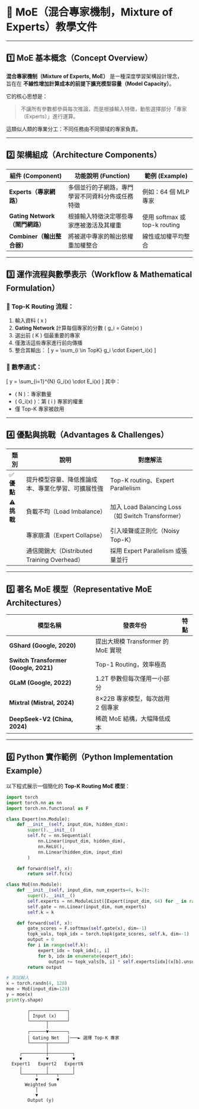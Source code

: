 
# 🧠 MoE（混合專家機制，Mixture of Experts）教學文件

---

## 1️⃣ MoE 基本概念（Concept Overview）

**混合專家機制（Mixture of Experts, MoE）** 是一種深度學習架構設計理念，  
旨在在 **不線性增加計算成本的前提下擴充模型容量（Model Capacity）**。  

它的核心思想是：
> 不讓所有參數都參與每次推論，而是根據輸入特徵，動態選擇部分「專家（Experts）」進行運算。

這類似人類的專業分工：不同任務由不同領域的專家負責。

---

## 2️⃣ 架構組成（Architecture Components）

| 組件 (Component) | 功能說明 (Function) | 範例 (Example) |
|------------------|------------------|----------------|
| **Experts（專家網路）** | 多個並行的子網路，專門學習不同資料分佈或任務特徵 | 例如：64 個 MLP 專家 |
| **Gating Network（閘門網路）** | 根據輸入特徵決定哪些專家應被激活及其權重 | 使用 softmax 或 top-k routing |
| **Combiner（輸出整合器）** | 將被選中專家的輸出依權重加權整合 | 線性或加權平均整合 |

---

## 3️⃣ 運作流程與數學表示（Workflow & Mathematical Formulation）

### 🚀 Top-K Routing 流程：
1. 輸入資料 \( x \)
2. **Gating Network** 計算每個專家的分數 \( g_i = Gate(x) \)
3. 選出前 \( K \) 個最重要的專家
4. 僅激活這些專家進行前向傳播
5. 整合其輸出：
   \[
   y = \sum_{i \in TopK} g_i \cdot Expert_i(x)
   \]

### 🧮 數學通式：
\[
y = \sum_{i=1}^{N} G_i(x) \cdot E_i(x)
\]
其中：
- \( N \)：專家數量  
- \( G_i(x) \)：第 \( i \) 專家的權重  
- 僅 Top-K 專家被啟用

---

## 4️⃣ 優點與挑戰（Advantages & Challenges）

| 類別 | 說明 | 對應解法 |
|------|------|----------|
| ✅ **優點** | 提升模型容量、降低推論成本、專業化學習、可擴展性強 | Top-K routing、Expert Parallelism |
| ⚠️ **挑戰** | 負載不均（Load Imbalance） | 加入 Load Balancing Loss（如 Switch Transformer） |
|  | 專家崩潰（Expert Collapse） | 引入噪聲或正則化（Noisy Top-K） |
|  | 通信開銷大（Distributed Training Overhead） | 採用 Expert Parallelism 或張量並行 |

---

## 5️⃣ 著名 MoE 模型（Representative MoE Architectures）

| 模型名稱 | 發表年份 | 特點 |
|-----------|-----------|------|
| **GShard (Google, 2020)** | 提出大規模 Transformer 的 MoE 實現 |
| **Switch Transformer (Google, 2021)** | Top-1 Routing，效率極高 |
| **GLaM (Google, 2022)** | 1.2T 參數但每次僅用一小部分 |
| **Mixtral (Mistral, 2024)** | 8×22B 專家模型，每次啟用 2 個專家 |
| **DeepSeek-V2 (China, 2024)** | 稀疏 MoE 結構，大幅降低成本 |

---

## 6️⃣ Python 實作範例（Python Implementation Example）

以下程式展示一個簡化的 **Top-K Routing MoE 模型**：

```python
import torch
import torch.nn as nn
import torch.nn.functional as F

class Expert(nn.Module):
    def __init__(self, input_dim, hidden_dim):
        super().__init__()
        self.fc = nn.Sequential(
            nn.Linear(input_dim, hidden_dim),
            nn.ReLU(),
            nn.Linear(hidden_dim, input_dim)
        )

    def forward(self, x):
        return self.fc(x)

class MoE(nn.Module):
    def __init__(self, input_dim, num_experts=4, k=2):
        super().__init__()
        self.experts = nn.ModuleList([Expert(input_dim, 64) for _ in range(num_experts)])
        self.gate = nn.Linear(input_dim, num_experts)
        self.k = k

    def forward(self, x):
        gate_scores = F.softmax(self.gate(x), dim=-1)
        topk_vals, topk_idx = torch.topk(gate_scores, self.k, dim=-1)
        output = 0
        for i in range(self.k):
            expert_idx = topk_idx[:, i]
            for b, idx in enumerate(expert_idx):
                output += topk_vals[b, i] * self.experts[idx](x[b].unsqueeze(0))
        return output

# 測試輸入
x = torch.randn(4, 128)
moe = MoE(input_dim=128)
y = moe(x)
print(y.shape)
```
```
        ┌──────────────┐
        │ Input (x)    │
        └──────┬───────┘
               │
        ┌──────▼───────┐
        │ Gating Net   │───► 選擇 Top-K 專家
        └──────┬───────┘
               │
     ┌─────────┼─────────┐
     ▼         ▼         ▼
  Expert1   Expert2   ExpertN
     │         │         │
     └─────┬───┴───┬─────┘
           ▼       ▼
       Weighted Sum
           │
           ▼
        Output (y)
```

